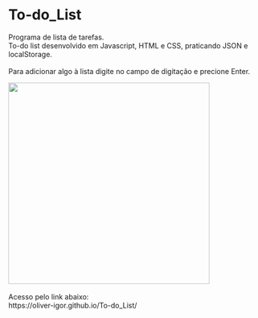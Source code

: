 # To-do_List
Programa de lista de tarefas.</br>
To-do list desenvolvido em Javascript, HTML e CSS, praticando JSON e localStorage.</br>
<br>
Para adicionar algo à lista digite no campo de digitação e precione Enter.</br>

<div> <img src="https://user-images.githubusercontent.com/80131918/157563306-987770ea-d606-4438-bbc4-c9d1ac9b057e.png" width="400"></div>
<br>
Acesso pelo link abaixo:</br>
https://oliver-igor.github.io/To-do_List/
